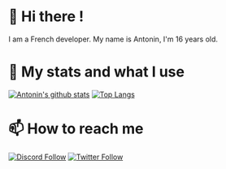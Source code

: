 # 👋 Hi there !
I am a French developer. My name is Antonin, I'm 16 years old.

# 🚀 My stats and what I use
<!--
- [Java](https://docs.oracle.com/javase/8/docs/api/)
-->

<!--<details>
  <summary>:zap: GitHub Stats</summary>

  <img align="left" alt="codeSTACKr's GitHub Stats" src="https://github-readme-stats.vercel.app/api?username=topeestla&count_private=true&show_icons=true&hide_border=true" />

</details>-->

[![Antonin's github stats](https://github-readme-stats.topeestla.vercel.app/api?username=topeestla&count_private=true&show_icons=true)](https://github.com/topeestla)
[![Top Langs](https://github-readme-stats.topeestla.vercel.app/api/top-langs/?username=topeestla&layout=compact&hide_border=true)](https://github.com/topeestla)


# 📫 How to reach me
[![Discord Follow](https://img.shields.io/static/v1?label=Discord&message=join%20me&color=7289DA&logo=Discord&style=for-the-badge)](https://discord.gg/dCMmWaDPrT)
[![Twitter Follow](https://img.shields.io/twitter/follow/sathonayOffi?color=%231DA1F2&label=Follow%20me&logo=Twitter&style=for-the-badge)](https://twitter.com/TopeEstPasLa)

<!--
**TopeEstLa/TopeEstLa** is a ✨ _special_ ✨ repository because its `README.md` (this file) appears on your GitHub profile.

Here are some ideas to get you started:

- 🔭 I’m currently working on ...
- 🌱 I’m currently learning ...
- 👯 I’m looking to collaborate on ...
- 🤔 I’m looking for help with ...
- 💬 Ask me about ...
- 📫 How to reach me: ...
- 😄 Pronouns: ...
- ⚡ Fun fact: ...
-->

